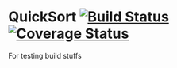 # QuickSort  [![Build Status](https://travis-ci.org/imagipenguin/QuickSort.svg?branch=Integrations)](https://travis-ci.org/imagipenguin/QuickSort) [![Coverage Status](https://coveralls.io/repos/imagipenguin/QuickSort/badge.svg?branch=master&service=github)](https://coveralls.io/github/imagipenguin/QuickSort?branch=master)

For testing build stuffs
